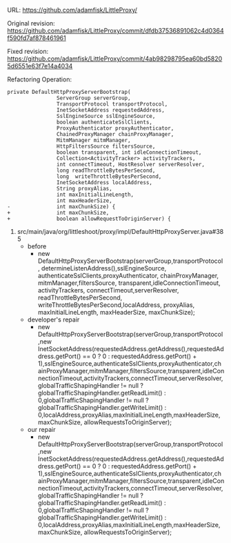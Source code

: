 URL: https://github.com/adamfisk/LittleProxy/

Original revision: https://github.com/adamfisk/LittleProxy/commit/dfdb37536891062c4d0364f590fd7af878461961

Fixed revision: https://github.com/adamfisk/LittleProxy/commit/4ab98298795ea60bd58205d6551e63f7e14a4034

Refactoring Operation:
```
private DefaultHttpProxyServerBootstrap(
                ServerGroup serverGroup,
                TransportProtocol transportProtocol,
                InetSocketAddress requestedAddress,
                SslEngineSource sslEngineSource,
                boolean authenticateSslClients,
                ProxyAuthenticator proxyAuthenticator,
                ChainedProxyManager chainProxyManager,
                MitmManager mitmManager,
                HttpFiltersSource filtersSource,
                boolean transparent, int idleConnectionTimeout,
                Collection<ActivityTracker> activityTrackers,
                int connectTimeout, HostResolver serverResolver,
                long readThrottleBytesPerSecond,
                long  writeThrottleBytesPerSecond,
                InetSocketAddress localAddress,
                String proxyAlias,
                int maxInitialLineLength,
                int maxHeaderSize,
-               int maxChunkSize) {
+               int maxChunkSize,
+               boolean allowRequestToOriginServer) {
```


1. src/main/java/org/littleshoot/proxy/impl/DefaultHttpProxyServer.java#385
    - before
       - new DefaultHttpProxyServerBootstrap(serverGroup,transportProtocol, determineListenAddress(),sslEngineSource, authenticateSslClients,proxyAuthenticator, chainProxyManager, mitmManager,filtersSource, transparent,idleConnectionTimeout, activityTrackers, connectTimeout,serverResolver, readThrottleBytesPerSecond, writeThrottleBytesPerSecond,localAddress, proxyAlias, maxInitialLineLength, maxHeaderSize, maxChunkSize);
    - developer's repair
       - new DefaultHttpProxyServerBootstrap(serverGroup,transportProtocol,new InetSocketAddress(requestedAddress.getAddress(),requestedAddress.getPort() == 0 ? 0 : requestedAddress.getPort() + 1),sslEngineSource,authenticateSslClients,proxyAuthenticator,chainProxyManager,mitmManager,filtersSource,transparent,idleConnectionTimeout,activityTrackers,connectTimeout,serverResolver,globalTrafficShapingHandler != null ? globalTrafficShapingHandler.getReadLimit() : 0,globalTrafficShapingHandler != null ? globalTrafficShapingHandler.getWriteLimit() : 0,localAddress,proxyAlias,maxInitialLineLength,maxHeaderSize,maxChunkSize, allowRequestsToOriginServer);
    - our repair 
       - new DefaultHttpProxyServerBootstrap(serverGroup,transportProtocol,new InetSocketAddress(requestedAddress.getAddress(),requestedAddress.getPort() == 0 ? 0 : requestedAddress.getPort() + 1),sslEngineSource,authenticateSslClients,proxyAuthenticator,chainProxyManager,mitmManager,filtersSource,transparent,idleConnectionTimeout,activityTrackers,connectTimeout,serverResolver,globalTrafficShapingHandler != null ? globalTrafficShapingHandler.getReadLimit() : 0,globalTrafficShapingHandler != null ? globalTrafficShapingHandler.getWriteLimit() : 0,localAddress,proxyAlias,maxInitialLineLength,maxHeaderSize,maxChunkSize, allowRequestsToOriginServer);
